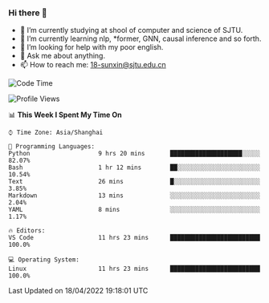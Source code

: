 ### Hi there 👋

<!--
**sunxin000/sunxin000** is a ✨ _special_ ✨ repository because its `README.md` (this file) appears on your GitHub profile.

Here are some ideas to get you started:

- 🔭 I’m currently working on ...
- 🌱 I’m currently learning ...
- 👯 I’m looking to collaborate on ...
- 🤔 I’m looking for help with ...
- 💬 Ask me about ...
- 📫 How to reach me: ...
- 😄 Pronouns: ...
- ⚡ Fun fact: ...
-->
- 🏫 I’m currently studying at shool of computer and science of SJTU.
- 🌱 I’m currently learning nlp, \*former, GNN, causal inference and so forth.
- 🤔 I’m looking for help with my poor english.
- 💬 Ask me about anything.
- 📫 How to reach me: 18-sunxin@sjtu.edu.cn
<!--START_SECTION:waka-->
![Code Time](http://img.shields.io/badge/Code%20Time-157%20hrs%2046%20mins-blue)

![Profile Views](http://img.shields.io/badge/Profile%20Views-2-blue)

📊 **This Week I Spent My Time On** 

```text
⌚︎ Time Zone: Asia/Shanghai

💬 Programming Languages: 
Python                   9 hrs 20 mins       ████████████████████░░░░░   82.07% 
Bash                     1 hr 12 mins        ██░░░░░░░░░░░░░░░░░░░░░░░   10.54% 
Text                     26 mins             █░░░░░░░░░░░░░░░░░░░░░░░░   3.85% 
Markdown                 13 mins             ░░░░░░░░░░░░░░░░░░░░░░░░░   2.04% 
YAML                     8 mins              ░░░░░░░░░░░░░░░░░░░░░░░░░   1.17%

🔥 Editors: 
VS Code                  11 hrs 23 mins      █████████████████████████   100.0%

💻 Operating System: 
Linux                    11 hrs 23 mins      █████████████████████████   100.0%

```


 Last Updated on 18/04/2022 19:18:01 UTC
<!--END_SECTION:waka-->
